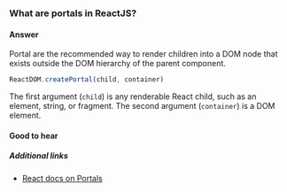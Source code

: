 ### What are portals in ReactJS?

#### Answer

Portal are the recommended way to render children into a DOM node that exists outside the DOM hierarchy of the parent component.

```jsx
ReactDOM.createPortal(child, container)
```

The first argument (`child`) is any renderable React child, such as an element, string, or fragment. The second argument (`container`) is a DOM element.

#### Good to hear

##### Additional links

* [React docs on Portals](https://reactjs.org/docs/portals.html)

<!-- tags: (react,javascript) -->

<!-- expertise: (2) -->

